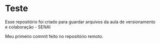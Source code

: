 # Teste
Esse repositório foi criado para guardar arquivos da aula de versionamento e colaboração - SENAI


Meu primeiro commit feito no repositório remoto.
